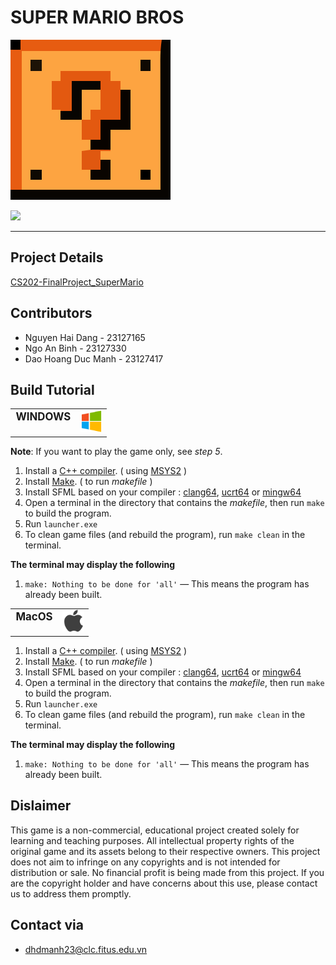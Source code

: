 # SUPER MARIO BROS
![](https://raw.githubusercontent.com/DanielNguyen-05/SUPER_MARIO_GAME/refs/heads/main/assets/icon.svg?token=GHSAT0AAAAAAC2EDGJ5C2D4DQHIZD2ARTN6ZZZS25Q)

![](https://img.shields.io/github/release/pandao/editor.md.svg)

----
## Project Details
[CS202-FinalProject_SuperMario](https://docs.google.com/document/d/1N59hDBAQYoavpiW9zewu9_QKwtMipv-ZIDnmylP1gEg/edit?tab=t.0#heading=h.pdkhz280o558 "CS202-FinalProject_SuperMario")

## Contributors

- Nguyen Hai Dang - 23127165  
- Ngo An Binh - 23127330  
- Dao Hoang Duc Manh - 23127417

## Build Tutorial

<table>
  <tr>
    <td style="vertical-align: top; font-size: 1.2em; font-weight: bold;">WINDOWS</td>
    <td>
      <img src="./assets/windows.svg" alt="Windows Logo" style="width: 35px;">
    </td>
  </tr>
</table>

**Note**: If you want to play the game only, see *step 5*.


1. Install a [C++ compiler](https://code.visualstudio.com/docs/cpp/config-mingw "C++ compiler"). ( using [MSYS2](https://www.msys2.org/ "MSYS2") )
2. Install [Make](https://packages.msys2.org/packages/make "Make"). ( to run *makefile* )
3. Install SFML based on your compiler : [clang64](https://packages.msys2.org/packages/mingw-w64-clang-x86_64-sfml "clang64"), [ucrt64](https://packages.msys2.org/packages/mingw-w64-ucrt-x86_64-sfml "ucrt64") or [mingw64](https://packages.msys2.org/packages/mingw-w64-x86_64-sfml "mingw64")
4. Open a terminal in the directory that contains the *makefile*, then run `make` to build the program.
5. Run `launcher.exe`
6. To clean game files (and rebuild the program), run `make clean` in the terminal.

**The terminal may display the following**
1. `make: Nothing to be done for 'all'` — This means the program has already been built.


<table>
  <tr>
    <td style="vertical-align: top; font-size: 1.2em; font-weight: bold;">MacOS</td>
    <td>
      <img src="./assets/apple.svg" alt="Apple Logo" style="width: 35px;">
    </td>
  </tr>
</table>


1. Install a [C++ compiler](https://code.visualstudio.com/docs/cpp/config-mingw "C++ compiler"). ( using [MSYS2](https://www.msys2.org/ "MSYS2") )
2. Install [Make](https://packages.msys2.org/packages/make "Make"). ( to run *makefile* )
3. Install SFML based on your compiler : [clang64](https://packages.msys2.org/packages/mingw-w64-clang-x86_64-sfml "clang64"), [ucrt64](https://packages.msys2.org/packages/mingw-w64-ucrt-x86_64-sfml "ucrt64") or [mingw64](https://packages.msys2.org/packages/mingw-w64-x86_64-sfml "mingw64")
4. Open a terminal in the directory that contains the *makefile*, then run `make` to build the program.
5. Run `launcher.exe`
6. To clean game files (and rebuild the program), run `make clean` in the terminal.

**The terminal may display the following**
1. `make: Nothing to be done for 'all'` — This means the program has already been built.

## Dislaimer
This game is a non-commercial, educational project created solely for learning and teaching purposes. All intellectual property rights of the original game and its assets belong to their respective owners. This project does not aim to infringe on any copyrights and is not intended for distribution or sale. No financial profit is being made from this project. If you are the copyright holder and have concerns about this use, please contact us to address them promptly. 

## Contact via
- dhdmanh23@clc.fitus.edu.vn
